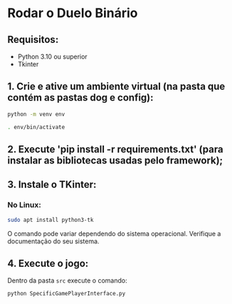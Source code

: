 # Rodar o Duelo Binário

## Requisitos:

- Python 3.10 ou superior
- Tkinter

## 1. Crie e ative um ambiente virtual (na pasta que contém as pastas dog e config):

```bash
python -m venv env
```

```bash
. env/bin/activate
```

## 2. Execute 'pip install -r requirements.txt' (para instalar as bibliotecas usadas pelo framework);

## 3. Instale o TKinter:

### No Linux:

```bash
sudo apt install python3-tk
```

O comando pode variar dependendo do sistema operacional. Verifique a documentação do seu sistema.

## 4. Execute o jogo:

Dentro da pasta `src` execute o comando:

```bash
python SpecificGamePlayerInterface.py
```

